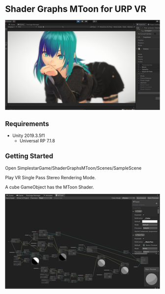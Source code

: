 # Shader Graphs MToon for URP VR

![Main](README/ShaderGRaphsMToon.jpg)

## Requirements
- Unity 2019.3.5f1  
    - Universal RP 7.1.8  

## Getting Started

Open SimplestarGame/ShaderGraphsMToon/Scenes/SampleScene  

Play VR Single Pass Stereo Rendering Mode.

A cube GameObject has the MToon Shader.  

![graph](README/ShaderGraph.jpg)  
